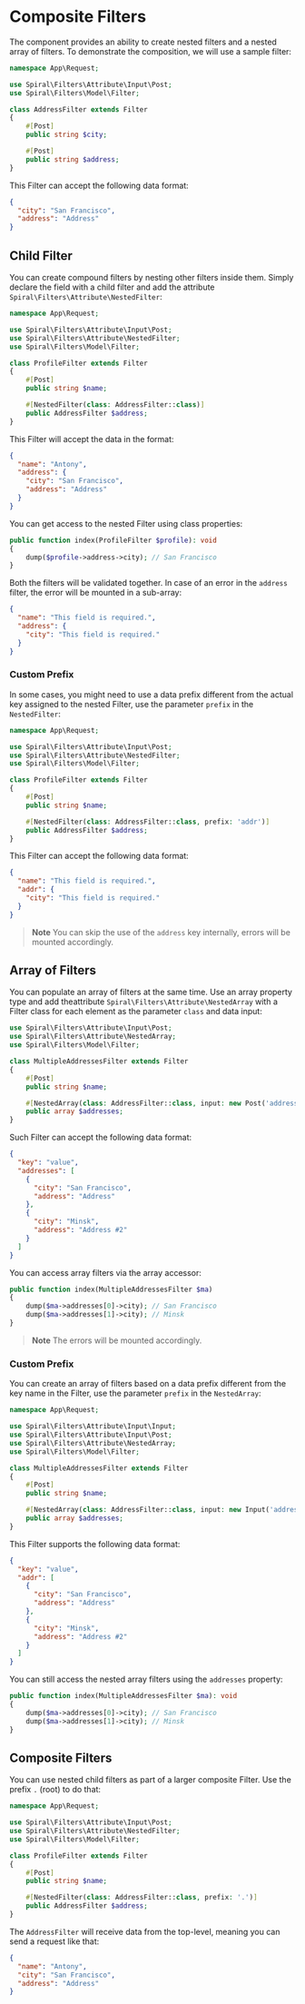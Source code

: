 # Composite Filters

The component provides an ability to create nested filters and a nested array of filters. To demonstrate the
composition, we will use a sample filter:

```php
namespace App\Request;

use Spiral\Filters\Attribute\Input\Post;
use Spiral\Filters\Model\Filter;

class AddressFilter extends Filter
{
    #[Post]
    public string $city;

    #[Post]
    public string $address;
}
```

This Filter can accept the following data format:

```json
{
  "city": "San Francisco",
  "address": "Address"
}
```

## Child Filter

You can create compound filters by nesting other filters inside them. Simply declare the field with a child filter 
and add the attribute `Spiral\Filters\Attribute\NestedFilter`:

```php
namespace App\Request;

use Spiral\Filters\Attribute\Input\Post;
use Spiral\Filters\Attribute\NestedFilter;
use Spiral\Filters\Model\Filter;

class ProfileFilter extends Filter
{
    #[Post]
    public string $name;

    #[NestedFilter(class: AddressFilter::class)]
    public AddressFilter $address;
}
```

This Filter will accept the data in the format:

```json
{
  "name": "Antony",
  "address": {
    "city": "San Francisco",
    "address": "Address"
  }
}
```

You can get access to the nested Filter using class properties:

```php
public function index(ProfileFilter $profile): void
{
    dump($profile->address->city); // San Francisco
}
```

Both the filters will be validated together. In case of an error in the `address` filter, the error will be mounted in a sub-array:

```json
{
  "name": "This field is required.",
  "address": {
    "city": "This field is required."
  }
}
```

### Custom Prefix

In some cases, you might need to use a data prefix different from the actual key assigned to the nested Filter, use the
parameter `prefix` in the `NestedFilter`:

```php
namespace App\Request;

use Spiral\Filters\Attribute\Input\Post;
use Spiral\Filters\Attribute\NestedFilter;
use Spiral\Filters\Model\Filter;

class ProfileFilter extends Filter
{
    #[Post]
    public string $name;

    #[NestedFilter(class: AddressFilter::class, prefix: 'addr')]
    public AddressFilter $address;
}
```

This Filter can accept the following data format:

```json
{
  "name": "This field is required.",
  "addr": {
    "city": "This field is required."
  }
}
```

> **Note**
> You can skip the use of the `address` key internally, errors will be mounted accordingly.

## Array of Filters

You can populate an array of filters at the same time. Use an array property type and add  theattribute 
`Spiral\Filters\Attribute\NestedArray` with a Filter class for each element as the parameter `class` and data input:

```php
use Spiral\Filters\Attribute\Input\Post;
use Spiral\Filters\Attribute\NestedArray;
use Spiral\Filters\Model\Filter;

class MultipleAddressesFilter extends Filter
{
    #[Post]
    public string $name;

    #[NestedArray(class: AddressFilter::class, input: new Post('addresses'))]
    public array $addresses;
}
```

Such Filter can accept the following data format:

```json
{
  "key": "value",
  "addresses": [
    {
      "city": "San Francisco",
      "address": "Address"
    },
    {
      "city": "Minsk",
      "address": "Address #2"
    }
  ]
}
```

You can access array filters via the array accessor:

```php
public function index(MultipleAddressesFilter $ma)
{
    dump($ma->addresses[0]->city); // San Francisco
    dump($ma->addresses[1]->city); // Minsk
}
```

> **Note**
> The errors will be mounted accordingly.

### Custom Prefix

You can create an array of filters based on a data prefix different from the key name in the Filter, use the
parameter `prefix` in the `NestedArray`:

```php
namespace App\Request;

use Spiral\Filters\Attribute\Input\Input;
use Spiral\Filters\Attribute\Input\Post;
use Spiral\Filters\Attribute\NestedArray;
use Spiral\Filters\Model\Filter;

class MultipleAddressesFilter extends Filter
{
    #[Post]
    public string $name;

    #[NestedArray(class: AddressFilter::class, input: new Input('addresses'), prefix: 'addr')]
    public array $addresses;
}
```

This Filter supports the following data format:

```json
{
  "key": "value",
  "addr": [
    {
      "city": "San Francisco",
      "address": "Address"
    },
    {
      "city": "Minsk",
      "address": "Address #2"
    }
  ]
}
```

You can still access the nested array filters using the `addresses` property:

```php
public function index(MultipleAddressesFilter $ma): void
{
    dump($ma->addresses[0]->city); // San Francisco
    dump($ma->addresses[1]->city); // Minsk
}
```

## Composite Filters

You can use nested child filters as part of a larger composite Filter. Use the prefix `.` (root) to do that:

```php
namespace App\Request;

use Spiral\Filters\Attribute\Input\Post;
use Spiral\Filters\Attribute\NestedFilter;
use Spiral\Filters\Model\Filter;

class ProfileFilter extends Filter
{
    #[Post]
    public string $name;

    #[NestedFilter(class: AddressFilter::class, prefix: '.')]
    public AddressFilter $address;
}
```

The `AddressFilter` will receive data from the top-level, meaning you can send a request like that:

```json
{
  "name": "Antony",
  "city": "San Francisco",
  "address": "Address"
}
```
